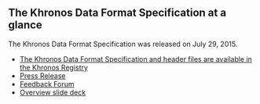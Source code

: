 ## The Khronos Data Format Specification at a glance

The Khronos Data Format Specification was released on July 29, 2015.

*   [The Khronos Data Format Specification and header files are available in the Khronos Registry](https://www.khronos.org/registry/DataFormat/)
*   [Press Release](https://www.khronos.org/news/press/khronos-releases-standardized-data-format-specification)
*   [Feedback Forum](https://www.khronos.org/message_boards/showthread.php/11592-Official-Khronos-Data-Format-Specification-Feedback-thread)
*   [Overview slide deck](https://www.khronos.org/assets/uploads/developers/library/overview/Khronos-Data-Format_Jul15.pdf)

